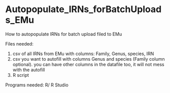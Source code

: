 # Autopopulate_IRNs_forBatchUploads_EMu
How to autopopulate IRNs for batch upload filed to EMu


Files needed:
1) csv of all IRNs from EMu with columns: Family, Genus, species, IRN
2) csv you want to autofill with columns Genus and species (Family column optional). you can have other columns in the datafile too, it will not mess with the autofill
3) R script

Programs needed:
R/ R Studio
